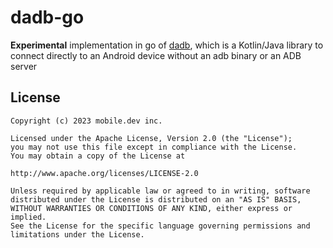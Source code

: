 # dadb-go

**Experimental** implementation in go of [dadb](https://github.com/mobile-dev-inc/dadb), which is a Kotlin/Java library to connect directly to an Android device without an adb binary or an ADB server

## License

```
Copyright (c) 2023 mobile.dev inc.

Licensed under the Apache License, Version 2.0 (the "License");
you may not use this file except in compliance with the License.
You may obtain a copy of the License at

http://www.apache.org/licenses/LICENSE-2.0

Unless required by applicable law or agreed to in writing, software
distributed under the License is distributed on an "AS IS" BASIS,
WITHOUT WARRANTIES OR CONDITIONS OF ANY KIND, either express or implied.
See the License for the specific language governing permissions and
limitations under the License.
```
